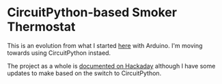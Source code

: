 # CircuitPython-based Smoker Thermostat

This is an evolution from what I started [here](https://github.com/djotaku/BBQThermostat) with Arduino. I'm moving towards using CircuitPython instaed. 

The project as a whole is [documented on Hackaday](https://hackaday.io/project/166703-bbq-thermostat) although I have some updates to make based on the switch to CircuitPython.